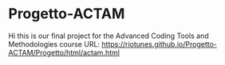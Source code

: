 # Progetto-ACTAM
Hi this is our final project for the Advanced Coding Tools and Methodologies course
URL: https://riotunes.github.io/Progetto-ACTAM/Progetto/html/actam.html
